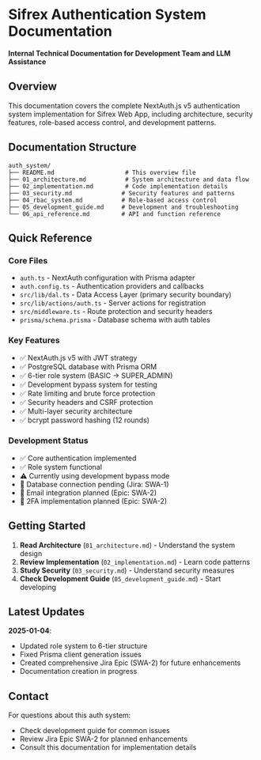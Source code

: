 # Sifrex Authentication System Documentation

**Internal Technical Documentation for Development Team and LLM Assistance**

## Overview

This documentation covers the complete NextAuth.js v5 authentication system implementation for Sifrex Web App, including architecture, security features, role-based access control, and development patterns.

## Documentation Structure

```
auth_system/
├── README.md                    # This overview file
├── 01_architecture.md           # System architecture and data flow
├── 02_implementation.md         # Code implementation details
├── 03_security.md              # Security features and patterns
├── 04_rbac_system.md           # Role-based access control
├── 05_development_guide.md     # Development and troubleshooting
└── 06_api_reference.md         # API and function reference
```

## Quick Reference

### Core Files
- `auth.ts` - NextAuth configuration with Prisma adapter
- `auth.config.ts` - Authentication providers and callbacks
- `src/lib/dal.ts` - Data Access Layer (primary security boundary)
- `src/lib/actions/auth.ts` - Server actions for registration
- `src/middleware.ts` - Route protection and security headers
- `prisma/schema.prisma` - Database schema with auth tables

### Key Features
- ✅ NextAuth.js v5 with JWT strategy
- ✅ PostgreSQL database with Prisma ORM
- ✅ 6-tier role system (BASIC → SUPER_ADMIN)
- ✅ Development bypass system for testing
- ✅ Rate limiting and brute force protection
- ✅ Security headers and CSRF protection
- ✅ Multi-layer security architecture
- ✅ bcrypt password hashing (12 rounds)

### Development Status
- ✅ Core authentication implemented
- ✅ Role system functional
- ⚠️ Currently using development bypass mode
- 🚧 Database connection pending (Jira: SWA-1)
- 🚧 Email integration planned (Epic: SWA-2)
- 🚧 2FA implementation planned (Epic: SWA-2)

## Getting Started

1. **Read Architecture** (`01_architecture.md`) - Understand the system design
2. **Review Implementation** (`02_implementation.md`) - Learn code patterns
3. **Study Security** (`03_security.md`) - Understand security measures
4. **Check Development Guide** (`05_development_guide.md`) - Start developing

## Latest Updates

**2025-01-04**: 
- Updated role system to 6-tier structure
- Fixed Prisma client generation issues
- Created comprehensive Jira Epic (SWA-2) for future enhancements
- Documentation creation in progress

## Contact

For questions about this auth system:
- Check development guide for common issues
- Review Jira Epic SWA-2 for planned enhancements
- Consult this documentation for implementation details